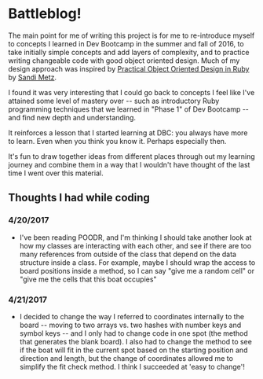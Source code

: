 
# Battleblog!

The main point for me of writing this project is for me to re-introduce myself to concepts I learned in Dev Bootcamp in the summer and fall of 2016, to take initially simple concepts and add layers of complexity, and to practice writing changeable code with good object oriented design. Much of my design approach was inspired by [Practical Object Oriented Design in Ruby](http://www.poodr.com) by [Sandi Metz](https://www.sandimetz.com). 

I found it was very interesting that I could go back to concepts I feel like I've attained some level of mastery over -- such as introductory Ruby programming techniques that we learned in "Phase 1" of Dev Bootcamp -- and find new depth and understanding. 

It reinforces a lesson that I started learning at DBC: you always have more to learn. Even when you think you know it. Perhaps especially then. 

It's fun to draw together ideas from different places through out my learning journey and combine them in a way that I wouldn't have thought of the last time I went over this material. 


## Thoughts I had while coding

### 4/20/2017

- I've been reading POODR, and I'm thinking I should take another look at how my classes are interacting with each other, and see if there are too many references from outside of the class that depend on the data structure inside a class. For example, maybe I should wrap the access to board positions inside a method, so I can say "give me a random cell" or "give me the cells that this boat occupies" 

### 4/21/2017

- I decided to change the way I referred to coordinates internally to the board -- moving to two arrays vs. two hashes with number keys and symbol keys -- and I only had to change code in one spot (the method that generates the blank board). I also had to change the method to see if the boat will fit in the current spot based on the starting position and direction and length, but the change of coordinates allowed me to simplify the fit check method. I think I succeeded at 'easy to change'!



